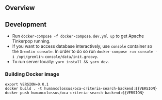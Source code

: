 ## Overview



## Development

* Run `docker-compose -f docker-compose.dev.yml up` to get Apache Tinkerpop running.
* If you want to access database interactively, use `console` container so the `Gremlin console`. In order to do so run `docker-compose run console -i /opt/gremlin-console/data/init.groovy`.
* To run server locally: `yarn install && yarn dev`.

### Building Docker image

```
export VERSION=0.0.1
docker build . -t humancolossus/oca-criteria-search-backend:${VERSION}
docker push humancolossus/oca-criteria-search-backend:${VERSION}
```
